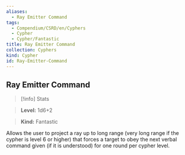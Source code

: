 ```yaml
---
aliases:
  - Ray Emitter Command
tags:
  - Compendium/CSRD/en/Cyphers
  - Cypher
  - Cypher/Fantastic
title: Ray Emitter Command
collection: Cyphers
kind: Cypher
id: Ray-Emitter-Command
---
```

## Ray Emitter Command    
>[!info] Stats    
> **Level:** 1d6+2    
> **Kind:** Fantastic  
    
Allows the user to project a ray up to long range (very long range if the cypher is level 6 or higher) that forces a target to obey the next verbal command given (if it is understood) for one round per cypher level.
